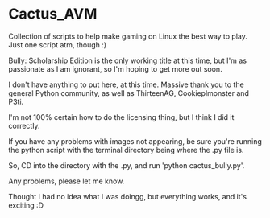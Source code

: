 # Cactus_AVM
Collection of scripts to help make gaming on Linux the best way to play. Just one script atm, though :)

Bully: Scholarship Edition is the only working title at this time, but I'm as passionate as I am ignorant, so I'm hoping to get more out soon.

I don't have anything to put here, at this time. Massive thank you to the general Python community, as well as ThirteenAG, Cookieplmonster and P3ti.

I'm not 100% certain how to do the licensing thing, but I think I did it correctly.

If you have any problems with images not appearing, be sure you're running the python script with the terminal directory being where the .py file is.

So, CD into the directory with the .py, and run 'python cactus_bully.py'.

Any problems, please let me know.

Thought I had no idea what I was doingg, but everything works, and it's exciting :D
